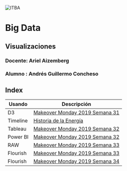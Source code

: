 ![ITBA](https://agcsoft.github.io/infovis/images/Logo.png)
# Big Data
## Visualizaciones

### Docente: Ariel Aizemberg 
### Alumno : Andrés Guillermo Concheso

## Index

| Usando   | Descripción |
| -------- | ----------- |
| D3       | [Makeover Monday 2019 Semana 31](https://agcsoft.github.io/infovis/stdbars.html "D3") |
| Timeline | [Historia de la Energía](https://agcsoft.github.io/infovis/timeline.html "Timeline") |
| Tableau  | [Makeover Monday 2019 Semana 32](https://agcsoft.github.io/infovis/mom2019w32-1.html "Tableau") |
| Power BI | [Makeover Monday 2019 Semana 32](https://agcsoft.github.io/infovis/mom2019w32-2.html "Power BI") |
| RAW      | [Makeover Monday 2019 Semana 33](https://agcsoft.github.io/infovis/mom2019w33-1.html "RAW") |
| Flourish | [Makeover Monday 2019 Semana 33](https://agcsoft.github.io/infovis/mom2019w33-2.html "Flourish") |
| Flourish | [Makeover Monday 2019 Semana 34](https://agcsoft.github.io/infovis/mom2019w34-1.html "Flourish") |
